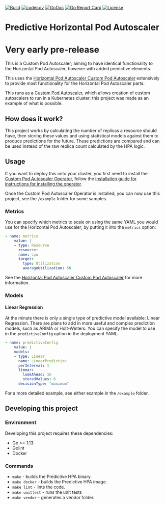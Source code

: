 [![Build](https://github.com/jthomperoo/predictive-horizontal-pod-autoscaler/workflows/main/badge.svg)](https://github.com/jthomperoo/predictive-horizontal-pod-autoscaler/actions)
[![codecov](https://codecov.io/gh/jthomperoo/predictive-horizontal-pod-autoscaler/branch/master/graph/badge.svg)](https://codecov.io/gh/jthomperoo/predictive-horizontal-pod-autoscaler)
[![GoDoc](https://godoc.org/github.com/jthomperoo/predictive-horizontal-pod-autoscaler?status.svg)](https://godoc.org/github.com/jthomperoo/predictive-horizontal-pod-autoscaler)
[![Go Report Card](https://goreportcard.com/badge/github.com/jthomperoo/predictive-horizontal-pod-autoscaler)](https://goreportcard.com/report/github.com/jthomperoo/predictive-horizontal-pod-autoscaler)
[![License](http://img.shields.io/:license-apache-blue.svg)](http://www.apache.org/licenses/LICENSE-2.0.html)
# Predictive Horizontal Pod Autoscaler
# Very early pre-release
This is a Custom Pod Autoscaler; aiming to have identical functionality to the Horizontal Pod Autoscaler, however with added predictive elements.  

This uses the [Horizontal Pod Autoscaler Custom Pod Autoscaler](https://www.github.com/jthomperoo/horizontal-pod-autoscaler) extensively to provide most functionality for the Horizontal Pod Autoscaler parts.  

This runs as a [Custom Pod Autoscaler](https://www.github.com/jthomperoo/custom-pod-autoscaler), which allows creation of custom autoscalers to run in a Kubernetes cluster; this project was made as an example of what is possible.

## How does it work?

This project works by calculating the number of replicas a resource should have, then storing these values and using statistical models against them to produce predictions for the future. These predictions are compared and can be used instead of the raw replica count calculated by the HPA logic.

## Usage

If you want to deploy this onto your cluster, you first need to install the [Custom Pod Autoscaler Operator](https://github.com/jthomperoo/custom-pod-autoscaler-operator), follow the [installation guide for instructions for installing the operator](https://github.com/jthomperoo/custom-pod-autoscaler-operator/blob/master/INSTALL.md).  

Once the Custom Pod Autoscaler Operator is installed, you can now use this project, see the `/example` folder for some samples.  

### Metrics
You can specify which metrics to scale on using the same YAML you would use for the Horizontal Pod Autoscaler; by putting it into the `metrics` option:
```yaml
- name: metrics
    value: |
    - type: Resource
      resource:
      name: cpu
      target:
        type: Utilization
        averageUtilization: 50
```
See the [Horizontal Pod Autoscaler Custom Pod Autoscaler](https://www.github.com/jthomperoo/horizontal-pod-autoscaler) for more information.

### Models
#### Linear Regression
At the minute there is only a single type of predictive model available; Linear Regression. There are plans to add in more useful and complex prediction models, such as ARIMA or Holt-Winters. You can specify the model to use in the `predictiveConfig` option in the deployment YAML:
```yaml
- name: predictiveConfig
    value: |
    models:
    - type: Linear
      name: LinearPrediction
      perInterval: 1
      linear:
        lookAhead: 10
        storedValues: 6
      decisionType: "maximum"
```
For a more detailed example, see either example in the `/example` folder.

## Developing this project
### Environment
Developing this project requires these dependencies:

* Go >= 1.13
* Golint
* Docker

### Commands

* `make` - builds the Predictive HPA binary.
* `make docker` - builds the Predictive HPA image.
* `make lint` - lints the code.
* `make unittest` - runs the unit tests
* `make vendor` - generates a vendor folder.